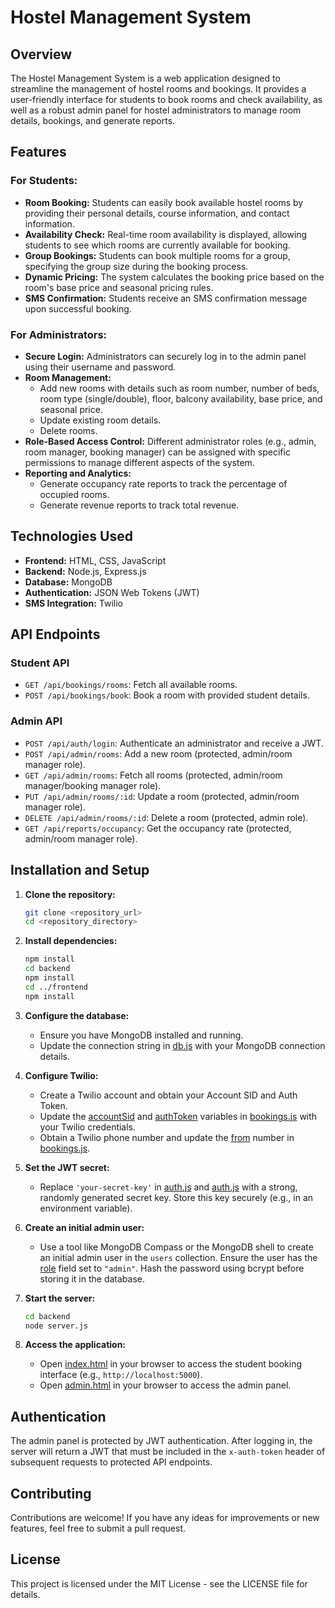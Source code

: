 # Hostel Management System

## Overview

The Hostel Management System is a web application designed to streamline the management of hostel rooms and bookings. It provides a user-friendly interface for students to book rooms and check availability, as well as a robust admin panel for hostel administrators to manage room details, bookings, and generate reports.

## Features

### For Students:

*   **Room Booking:** Students can easily book available hostel rooms by providing their personal details, course information, and contact information.
*   **Availability Check:** Real-time room availability is displayed, allowing students to see which rooms are currently available for booking.
*   **Group Bookings:** Students can book multiple rooms for a group, specifying the group size during the booking process.
*   **Dynamic Pricing:** The system calculates the booking price based on the room's base price and seasonal pricing rules.
*   **SMS Confirmation:** Students receive an SMS confirmation message upon successful booking.

### For Administrators:

*   **Secure Login:** Administrators can securely log in to the admin panel using their username and password.
*   **Room Management:**
    *   Add new rooms with details such as room number, number of beds, room type (single/double), floor, balcony availability, base price, and seasonal price.
    *   Update existing room details.
    *   Delete rooms.
*   **Role-Based Access Control:** Different administrator roles (e.g., admin, room manager, booking manager) can be assigned with specific permissions to manage different aspects of the system.
*   **Reporting and Analytics:**
    *   Generate occupancy rate reports to track the percentage of occupied rooms.
    *   Generate revenue reports to track total revenue.

## Technologies Used

*   **Frontend:** HTML, CSS, JavaScript
*   **Backend:** Node.js, Express.js
*   **Database:** MongoDB
*   **Authentication:** JSON Web Tokens (JWT)
*   **SMS Integration:** Twilio

## API Endpoints

### Student API

*   `GET /api/bookings/rooms`: Fetch all available rooms.
*   `POST /api/bookings/book`: Book a room with provided student details.

### Admin API

*   `POST /api/auth/login`: Authenticate an administrator and receive a JWT.
*   `POST /api/admin/rooms`: Add a new room (protected, admin/room manager role).
*   `GET /api/admin/rooms`: Fetch all rooms (protected, admin/room manager/booking manager role).
*   `PUT /api/admin/rooms/:id`: Update a room (protected, admin/room manager role).
*   `DELETE /api/admin/rooms/:id`: Delete a room (protected, admin role).
*   `GET /api/reports/occupancy`: Get the occupancy rate (protected, admin/room manager role).

## Installation and Setup

1.  **Clone the repository:**

    ```bash
    git clone <repository_url>
    cd <repository_directory>
    ```

2.  **Install dependencies:**

    ```bash
    npm install
    cd backend
    npm install
    cd ../frontend
    npm install
    ```

3.  **Configure the database:**

    *   Ensure you have MongoDB installed and running.
    *   Update the connection string in [db.js](http://_vscodecontentref_/1) with your MongoDB connection details.

4.  **Configure Twilio:**

    *   Create a Twilio account and obtain your Account SID and Auth Token.
    *   Update the [accountSid](http://_vscodecontentref_/2) and [authToken](http://_vscodecontentref_/3) variables in [bookings.js](http://_vscodecontentref_/4) with your Twilio credentials.
    *   Obtain a Twilio phone number and update the [from](http://_vscodecontentref_/5) number in [bookings.js](http://_vscodecontentref_/6).

5.  **Set the JWT secret:**

    *   Replace `'your-secret-key'` in [auth.js](http://_vscodecontentref_/7) and [auth.js](http://_vscodecontentref_/8) with a strong, randomly generated secret key. Store this key securely (e.g., in an environment variable).

6.  **Create an initial admin user:**

    *   Use a tool like MongoDB Compass or the MongoDB shell to create an initial admin user in the `users` collection.  Ensure the user has the [role](http://_vscodecontentref_/9) field set to `"admin"`.  Hash the password using bcrypt before storing it in the database.

7.  **Start the server:**

    ```bash
    cd backend
    node server.js
    ```

8.  **Access the application:**

    *   Open [index.html](http://_vscodecontentref_/10) in your browser to access the student booking interface (e.g., `http://localhost:5000`).
    *   Open [admin.html](http://_vscodecontentref_/11) in your browser to access the admin panel.

## Authentication

The admin panel is protected by JWT authentication. After logging in, the server will return a JWT that must be included in the `x-auth-token` header of subsequent requests to protected API endpoints.

## Contributing

Contributions are welcome! If you have any ideas for improvements or new features, feel free to submit a pull request.

## License

This project is licensed under the MIT License - see the LICENSE file for details.